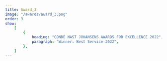 ```yaml
---
title: Award_3
image: "/awards/award_3.png"
order: 3
show:
    [
        {
            heading: "CONDÉ NAST JOHANSENS AWARDS FOR EXCELLENCE 2022",
            paragraph: "Winner: Best Service 2022",
        },
    ]
---
```

